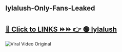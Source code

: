 
 ## lylalush-Only-Fans-Leaked

# <h2><a href="https://clipsfans.com/lylalush&ref=git">🔗 Click to LINKS ⏩⏩ 👉 🟢 lylalush </a></h2>

<a href="https://clipsfans.com/lylalush&ref=git" rel="nofollow" data-target="animated-image.originalLink"><img src="https://i.ibb.co.com/xMMVF88/686577567.gif" alt="Viral Video Original" style="max-width: 100%; display: inline-block;" data-target="animated-image.originalImage"></a>
